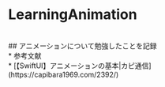 # LearningAnimation
<br>
## アニメーションについて勉強したことを記録
<br>
* 参考文献
<br>
  * [【SwiftUI】アニメーションの基本|カピ通信](https://capibara1969.com/2392/)
